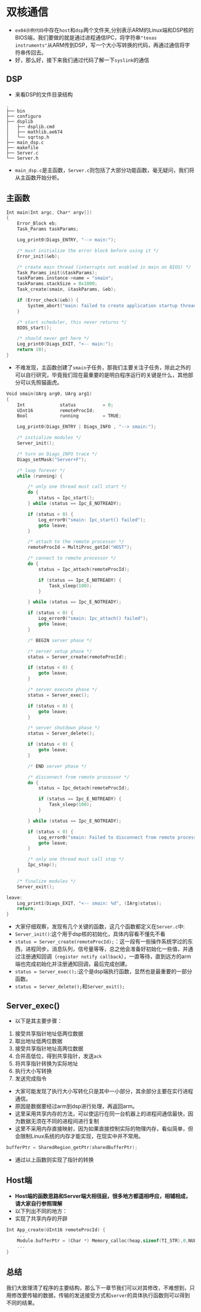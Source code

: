 # 双核通信
- `ex04示例代码`中存在`host`和`dsp`两个文件夹,分别表示ARM的Linux端和DSP核的BIOS端，我们要做的就是通过进程通信IPC，将字符串`"texas instruments"`从ARM传到DSP，写一个大小写转换的代码，再通过通信将字符串传回去。
- 好，那么好，接下来我们通过代码了解一下`syslink`的通信
## DSP
- 来看DSP的文件目录结构
```
.
├── bin
├── configuro
├── dsplib
│   ├── dsplib.cmd
│   ├── mathlib.ae674
│   └── sqrtsp.h
├── main_dsp.c
├── makefile
├── Server.c
└── Server.h
```
- `main_dsp.c`是主函数，`Server.c`则包括了大部分功能函数，毫无疑问，我们将从主函数开始分析。
## 主函数
```c
Int main(Int argc, Char* argv[])
{
    Error_Block eb;
    Task_Params taskParams;

    Log_print0(Diags_ENTRY, "--> main:");

    /* must initialize the error block before using it */
    Error_init(&eb);

    /* create main thread (interrupts not enabled in main on BIOS) */
    Task_Params_init(&taskParams);
    taskParams.instance->name = "smain";
    taskParams.stackSize = 0x1000;
    Task_create(smain, &taskParams, &eb);

    if (Error_check(&eb)) {
        System_abort("main: failed to create application startup thread");
    }

    /* start scheduler, this never returns */
    BIOS_start();

    /* should never get here */
    Log_print0(Diags_EXIT, "<-- main:");
    return (0);
}
```
- 不难发现，主函数创建了`smain`子任务，那我们主要关注子任务，除此之外的可以自行研究，毕竟我们现在最重要的是明白程序运行的关键是什么，其他部分可以先照猫画虎。
```c
Void smain(UArg arg0, UArg arg1)
{
    Int             status          = 0;
    UInt16          remoteProcId;
    Bool            running         = TRUE;

    Log_print0(Diags_ENTRY | Diags_INFO , "--> smain:");

    /* initialize modules */
    Server_init();

    /* turn on Diags_INFO trace */
    Diags_setMask("Server+F");

    /* loop forever */
    while (running) {

        /* only one thread must call start */
        do {
            status = Ipc_start();
        } while (status == Ipc_E_NOTREADY);

        if (status < 0) {
            Log_error0("smain: Ipc_start() failed");
            goto leave;
        }

        /* attach to the remote processor */
        remoteProcId = MultiProc_getId("HOST");

        /* connect to remote processor */
        do {
            status = Ipc_attach(remoteProcId);

            if (status == Ipc_E_NOTREADY) {
                Task_sleep(100);
            }

        } while (status == Ipc_E_NOTREADY);

        if (status < 0) {
            Log_error0("smain: Ipc_attach() failed");
            goto leave;
        }

        /* BEGIN server phase */

        /* server setup phase */
        status = Server_create(remoteProcId);

        if (status < 0) {
            goto leave;
        }

        /* server execute phase */
        status = Server_exec();

        if (status < 0) {
            goto leave;
        }

        /* server shutdown phase */
        status = Server_delete();

        if (status < 0) {
            goto leave;
        }

        /* END server phase */

        /* disconnect from remote processor */
        do {
            status = Ipc_detach(remoteProcId);

            if (status == Ipc_E_NOTREADY) {
                Task_sleep(100);
            }

        } while (status == Ipc_E_NOTREADY);

        if (status < 0) {
            Log_error0("smain: Failed to disconnect from remote process");
            goto leave;
        }

        /* only one thread must call stop */
        Ipc_stop();
    }

    /* finalize modules */
    Server_exit();

leave: 
    Log_print1(Diags_EXIT, "<-- smain: %d", (IArg)status);
    return;
}
```
- 大家仔细观察，发现有几个关键的函数，这几个函数都定义在`Server.c`中:
- `Server_init()`:这个用于dsp核的初始化，具体内容看不懂先不看
- `status = Server_create(remoteProcId);`：这一段有一些操作系统学过的东西，进程同步，消息队列，信号量等等，总之他会准备好初始化一些值，并通过注册通知回调（`register notify callback`），一直等待，直到远方的arm端也完成初始化并注册通知回调，最后完成创建。
- `status = Server_exec();`:这个是dsp端执行函数，显然也是最重要的一部分函数。
- `status = Server_delete();`和`Server_exit();`
## Server_exec()
- 以下是其主要步骤：
1. 接受共享指针地址低两位数据 
2. 取出地址低两位数据
3. 接受共享指针地址高两位数据
4. 合并高低位，得到共享指针，发送`ack`
5. 将共享指针转换为实际地址
6. 执行大小写转换
7. 发送完成指令
- 大家可能发现了执行大小写转化只是其中一小部分，其余部分主要在实行进程通信。
- 原因是数据要经过arm到dsp进行处理，再返回arm。
- 这里采用共享内存的方法，可以使运行在同一台机器上的进程间通信最快，因为数据无须在不同的进程间进行复制
- 这里不采用内存直接映射，因为如果直接控制实际的物理内存，看似简单，但会限制Linux系统的内存才能实现，在现实中并不常用。
```c
bufferPtr = SharedRegion_getPtr(sharedBufferPtr);
```
- 通过以上函数则实现了指针的转换

## Host端
- **Host端的函数思路和Server端大相径庭，很多地方都遥相呼应，相辅相成，请大家自行参照理解**
- 以下列出不同的地方：
- 实现了共享内存的开辟
```c
Int App_create(UInt16 remoteProcId) {
    ...
    Module.bufferPtr = (Char *) Memory_calloc(heap,sizeof(TI_STR),0,NULL);
    ...
}
```
## 总结
我们大致理清了程序的主要结构，那么下一章节我们可以对其修改，不难想到，只用修改要传输的数据，传输的发送接受方式和`server`的具体执行函数则可以得到不同的结果。
